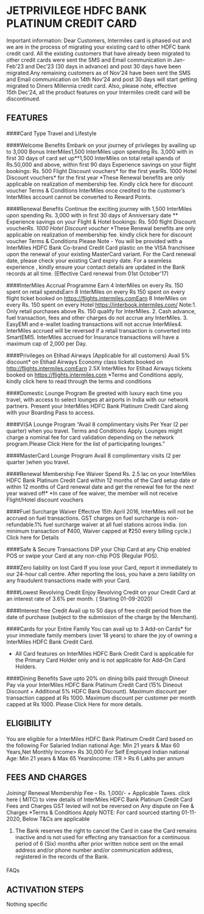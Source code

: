 # JETPRIVILEGE HDFC BANK PLATINUM CREDIT CARD


Important information: Dear Customers, Intermiles card is phased out and we are in the process of migrating your existing card to other HDFC bank credit card. All the existing customers that have already been migrated to other credit cards were sent the SMS and Email communication in Jan-Feb'23 and Dec’23 (30 days in advance) and post 30 days have been migrated.Any remaining customers as of Nov’24 have been sent the SMS and Email communication on 14th Nov’24 and post 30 days will start getting migrated to Diners Millennia credit card. Also, please note, effective 15th Dec’24, all the product features on your Intermiles credit card will be discontinued.


## FEATURES
####


####Card Type
Travel and Lifestyle

####Welcome Benefits
Embark on your journey of privileges by availing up to 3,000 Bonus InterMiles1,500 InterMiles upon spending Rs. 3,000 with in first 30 days of card set up**1,500 InterMiles on total retail spends of Rs.50,000 and above, within first 90 days
Experience savings on your flight bookings:
Rs. 500  Flight Discount vouchers* for the first yearRs. 1000  Hotel Discount vouchers* for the first year
*These Renewal benefits are only applicable on realization of membership fee. Kindly click here for discount voucher Terms & Conditions
InterMiles once credited to the customer’s InterMiles account cannot be converted to Reward Points.

####Renewal Benefits
Continue the exciting journey with 1,500 InterMiles upon spending Rs. 3,000 with in first 30 days of Anniversary date **
Experience savings on your Flight & Hotel bookings:
Rs. 500 flight Discount voucher*Rs. 1000  Hotel Discount voucher*
*These Renewal benefits are only applicable on realization of membership fee. kindly click here for discount voucher Terms & Conditions
Please Note - You will be provided with a InterMiles HDFC Bank Co-brand Credit Card plastic on the VISA franchisee upon the renewal of your existing MasterCard variant. For the Card renewal date, please check your existing Card expiry date. For a seamless experience , kindly ensure your contact details are updated in the Bank records at all time. (Effective Card renewal from 01st October'17)

####InterMiles Accrual Programme
Earn 4 InterMiles on every Rs. 150 spent on retail spendsEarn 8 InterMiles on every Rs 150 spent on every flight ticket booked on https://flights.intermiles.comEarn 8 InterMiles on every Rs. 150 spent on every Hotel https://interbook.intermiles.com/
Note:1. Only retail purchases above Rs. 150 qualify for InterMiles. 2. Cash advance, fuel transaction, fees and other charges do not accrue any InterMiles. 3. EasyEMI and e-wallet loading transactions will not accrue InterMiles4. InterMiles accrued will be reversed if a retail transaction is converted into SmartEMI5. InterMiles accrued for Insurance transactions will have a maximum cap of 2,000 per Day.

####Privileges on Etihad Airways (Applicable for all customers)
Avail 5% discount* on Etihad Airways Economy class tickets booked on http://flights.intermiles.comEarn 2.5X InterMiles for Etihad Airways tickets booked on https://flights.intermiles.com
*Terms and Conditions apply, kindly click here to read through the terms and conditions

####Domestic Lounge Program
Be greeted with luxury each time you travel, with access to select lounges at airports in India with our network partners. Present your InterMiles HDFC Bank Platinum Credit Card along with your Boarding Pass to access.

####VISA Lounge Program
“Avail 8 complimentary visits Per Year (2 per quarter) when you travel.
Terms and Conditions Apply. Lounges might charge a nominal fee for card validation depending on the network program.Please Click Here for the list of participating lounges.”

####MasterCard Lounge Program
Avail 8 complimentary visits (2 per quarter )when you travel.

####Renewal Membership Fee Waiver
Spend Rs. 2.5 lac on your InterMiles HDFC Bank Platinum Credit Card within 12 months of the Card setup date or within 12 months of Card renewal date and get the renewal fee for the next year waived off*
*In case of fee waiver, the member will not receive Flight/Hotel discount vouchers

####Fuel Surcharge Waiver
Effective 15th April 2016, InterMiles will not be accrued on fuel transactions. GST charges on fuel surcharge is non-refundable.1% fuel surcharge waiver at all fuel stations across India.       (on minimum transaction of ₹400, Waiver capped at ₹250 every billing cycle.)
Click here for Details

####Safe & Secure Transactions
DIP your Chip Card at any Chip enabled POS or swipe your Card at any non-chip POS (Regular POS).

####Zero liability on lost Card
If you lose your Card, report it immediately to our 24-hour call centre. After reporting the loss, you have a zero liability on any fraudulent transactions made with your Card.

####Lowest Revolving Credit
Enjoy Revolving Credit on your Credit Card at an interest rate of 3.6% per month. ( Starting  01-09-2020)

####Interest free Credit
Avail up to 50 days of free credit period from the date of purchase (subject to the submission of the charge by the Merchant).

####Cards for your Entire Family
You can avail up to 3 Add-on Cards* for your immediate family members (over 18 years) to share the joy of owning a InterMiles HDFC Bank Credit Card.
* All Card features on InterMiles HDFC Bank Credit Card is applicable for the Primary Card Holder only and is not applicable for Add-On Card Holders.

####Dining Benefits
Save upto 20% on dining bills paid through Dineout Pay via your InterMiles HDFC Bank Platinum Credit Card (15% Dineout Discount + Additional 5% HDFC Bank Discount).
Maximum discount per transaction capped at Rs 1000.  Maximum discount per customer per month capped at Rs 1000.
Please Click Here for more details.



## ELIGIBILITY
####
You are eligible for a InterMiles HDFC Bank Platinum Credit Card based on the following
For Salaried Indian national
Age: Min 21 years & Max 60 Years,Net Monthly Income> Rs 30,000
For Self Employed Indian national
Age: Min 21 years & Max 65 YearsIncome: ITR > Rs 6 Lakhs per annum



## FEES AND CHARGES
####
Joining/ Renewal Membership Fee – Rs. 1,000/- + Applicable Taxes.
click here ( MITC) to view details of InterMiles HDFC Bank Platinum Credit Card Fees and Charges
GST levied will not be reversed on Any dispute on Fee & Charges
*Terms & Conditions Apply
NOTE: For card sourced starting 01-11- 2020, Below T&Cs are applicable
1. The Bank reserves the right to cancel the Card in case the Card remains inactive and is not used for effecting any transaction for a continuous period of 6 (Six) months after prior written notice sent on the email address and/or phone number and/or communication address, registered in the records of the Bank.

####
FAQs



## ACTIVATION STEPS
Nothing specific

